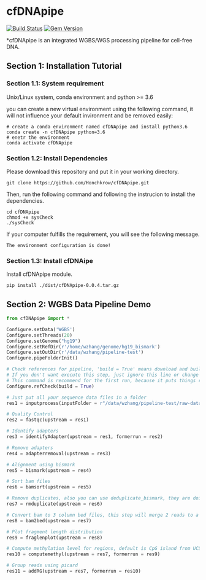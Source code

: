 # cfDNApipe

[![Build Status](https://travis-ci.org/pages-themes/minimal.svg?branch=master)](https://travis-ci.org/pages-themes/minimal) [![Gem Version](https://badge.fury.io/rb/jekyll-theme-minimal.svg)](https://badge.fury.io/rb/jekyll-theme-minimal)

*cfDNApipe is an integrated WGBS/WGS processing pipeline for cell-free DNA.

## Section 1: Installation Tutorial

### Section 1.1: System requirement
Unix/Linux system, conda environment and python >= 3.6

you can create a new virtual environment using the following command, it will not influence your default invironment and be removed easily:

```shell
# create a conda environment named cfDNApipe and install python3.6
conda create -n cfDNApipe python=3.6
# enetr the environment
conda activate cfDNApipe
```

### Section 1.2: Install Dependencies
Please download this repository and put it in your working directory.

```shell
git clone https://github.com/Honchkrow/cfDNApipe.git
```

Then, run the following command and following the instrucion to install the dependencies.

```shell
cd cfDNApipe
chmod +x sysCheck
./sysCheck
```

If your computer fulfills the requirement, you will see the following message.

```shell
The environment configuration is done!
```

### Section 1.3: Install cfDNAipe
Install cfDNApipe module.

```shell
pip install ./dist/cfDNApipe-0.0.4.tar.gz
```

## Section 2: WGBS Data Pipeline Demo
```Python
from cfDNApipe import *

Configure.setData('WGBS')
Configure.setThreads(20)
Configure.setGenome("hg19")
Configure.setRefDir(r'/home/wzhang/genome/hg19_bismark')
Configure.setOutDir(r'/data/wzhang/pipeline-test')
Configure.pipeFolderInit()

# Check references for pipeline, 'build = True' means download and build references which don't exist.
# If you don't want execute this step, just ignore this line or change build to Flase.
# This command is recommend for the first run, because it puts things right once and for all.
Configure.refCheck(build = True)

# Just put all your sequence data files in a folder
res1 = inputprocess(inputFolder = r"/data/wzhang/pipeline-test/raw-data")

# Quality Control
res2 = fastqc(upstream = res1)

# Identify adapters
res3 = identifyAdapter(upstream = res1, formerrun = res2)

# Remove adapters
res4 = adapterremoval(upstream = res3)

# Alignment using bismark
res5 = bismark(upstream = res4)

# Sort bam files
res6 = bamsort(upstream = res5)

# Remove duplicates, also you can use deduplicate_bismark, they are doing the same things.
res7 = rmduplicate(upstream = res6)

# Convert bam to 3 column bed files, this step will merge 2 reads to a single DNA fragment.
res8 = bam2bed(upstream = res7)

# Plot fragment length distribution
res9 = fraglenplot(upstream = res8)

# Compute methylation level for regions, default is CpG island from UCSC
res10 = computemethyl(upstream = res7, formerrun = res9)

# Group reads using picard
res11 = addRG(upstream = res7, formerrun = res10)
```
